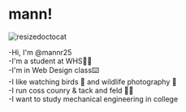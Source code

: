 # mann!
![resizedoctocat](https://github.com/user-attachments/assets/32d85e72-2f55-4090-a806-e54c515c82d5)

-Hi, I'm @mannr25\
-I'm a student at WHS👨‍🎓\
-I'm in Web Design class⌨️\
-I like watching birds 🦆 and wildlife photography 📸\
-I run coss counry & tack and feld 🏃‍♂️\
-I want to study mechanical engineering in college
